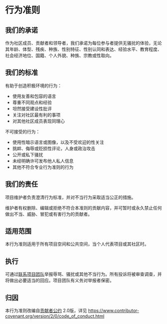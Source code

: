 # 行为准则

## 我们的承诺

作为社区成员、贡献者和领导者，我们承诺为每位参与者提供无骚扰的体验，无论其年龄、体型、残疾、种族、性别特征、性别认同和表达、经验水平、教育程度、社会经济地位、国籍、个人外貌、种族、宗教或性取向。

## 我们的标准

有助于创造积极环境的行为：

- 使用友善和包容的语言
- 尊重不同观点和经验
- 坦然接受建设性批评
- 关注对社区最有利的事项
- 对其他社区成员表现同理心

不可接受的行为：

- 使用性暗示语言或图像，以及不受欢迎的性关注
- 挑衅、侮辱或贬损性评论，人身或政治攻击
- 公开或私下骚扰
- 未经明确许可发布他人私人信息
- 其他不符合专业行为准则的行为

## 我们的责任

项目维护者负责澄清行为标准，并对不当行为采取适当公正的措施。

维护者有权删除、编辑或拒绝不符合本准则的贡献内容，并可暂时或永久禁止任何做出不当、威胁、冒犯或有害行为的贡献者。

## 适用范围

本行为准则适用于所有项目空间和公共空间，当个人代表项目或其社区时。

## 执行

可通过[联系项目团队](mailto:larryqi.sh@gmail.com)举报辱骂、骚扰或其他不当行为。所有投诉将被审查调查，并将做出必要适当的回应。项目团队有义务对举报者保密。

## 归因

本行为准则改编自[贡献者公约](https://www.contributor-covenant.org) 2.0版，详见 <https://www.contributor-covenant.org/version/2/0/code_of_conduct.html>
